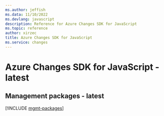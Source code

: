 ```yaml
---
ms.author: jeffish
ms.data: 11/10/2022
ms.devlang: javascript
description: Reference for Azure Changes SDK for JavaScript
ms.topic: reference
author: xirzec
title: Azure Changes SDK for JavaScript
ms.service: changes
---
```

# Azure Changes SDK for JavaScript - latest

## Management packages - latest
[!INCLUDE [mgmt-packages](changes-mgmt-index.md)]